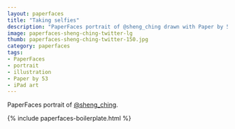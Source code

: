 ```yaml
---
layout: paperfaces
title: "Taking selfies"
description: "PaperFaces portrait of @sheng_ching drawn with Paper by 53 on an iPad."
image: paperfaces-sheng-ching-twitter-lg
thumb: paperfaces-sheng-ching-twitter-150.jpg
category: paperfaces
tags: 
- PaperFaces
- portrait
- illustration
- Paper by 53
- iPad art
---
```


PaperFaces portrait of [@sheng_ching](http://twitter.com/sheng_ching).

{% include paperfaces-boilerplate.html %}